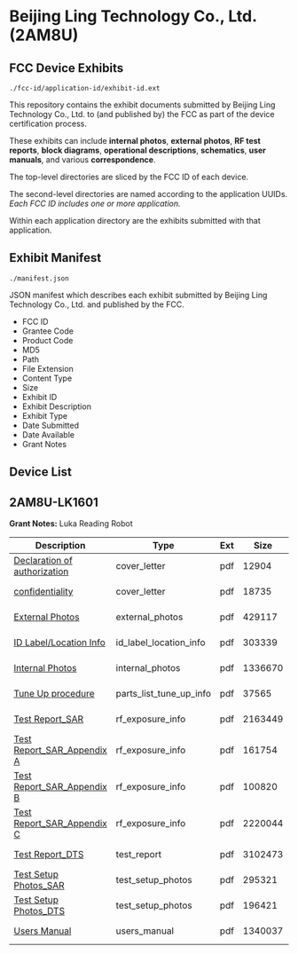 # Beijing Ling Technology Co., Ltd. (2AM8U)
## FCC Device Exhibits

```
./fcc-id/application-id/exhibit-id.ext
```

This repository contains the exhibit documents submitted by Beijing Ling Technology Co., Ltd. to (and published by) the FCC as part of the device certification process.

These exhibits can include **internal photos**, **external photos**, **RF test reports**, **block diagrams**, **operational descriptions**, **schematics**, **user manuals**, and various **correspondence**.

The top-level directories are sliced by the FCC ID of each device.

The second-level directories are named according to the application UUIDs. *Each FCC ID includes one or more application.*

Within each application directory are the exhibits submitted with that application. 

## Exhibit Manifest

```
./manifest.json
```

JSON manifest which describes each exhibit submitted by Beijing Ling Technology Co., Ltd. and published by the FCC.

- FCC ID
- Grantee Code
- Product Code
- MD5
- Path
- File Extension
- Content Type
- Size
- Exhibit ID
- Exhibit Description
- Exhibit Type
- Date Submitted
- Date Available
- Grant Notes

## Device List
## 2AM8U-LK1601
**Grant Notes:** Luka Reading Robot

| Description | Type | Ext | Size | Submitted | Available |
| ----------- | ---- | --- | ---- | --------- | --------- |
| [Declaration of authorization](2AM8U-LK1601/dfbf7169ed28f18f688cf942de944bfc/3781790.pdf) | cover_letter | pdf | 12904 | 2018-03-15 | 2018-03-16 |
| [confidentiality](2AM8U-LK1601/dfbf7169ed28f18f688cf942de944bfc/3781791.pdf) | cover_letter | pdf | 18735 | 2018-03-15 | 2018-03-16 |
| [External Photos](2AM8U-LK1601/dfbf7169ed28f18f688cf942de944bfc/3781803.pdf) | external_photos | pdf | 429117 | 2018-03-15 | 2018-03-16 |
| [ID Label/Location Info](2AM8U-LK1601/dfbf7169ed28f18f688cf942de944bfc/3781805.pdf) | id_label_location_info | pdf | 303339 | 2018-03-15 | 2018-03-16 |
| [Internal Photos](2AM8U-LK1601/dfbf7169ed28f18f688cf942de944bfc/3781804.pdf) | internal_photos | pdf | 1336670 | 2018-03-15 | 2018-03-16 |
| [Tune Up procedure](2AM8U-LK1601/dfbf7169ed28f18f688cf942de944bfc/3781800.pdf) | parts_list_tune_up_info | pdf | 37565 | 2018-03-15 | 2018-03-16 |
| [Test Report_SAR](2AM8U-LK1601/dfbf7169ed28f18f688cf942de944bfc/3781793.pdf) | rf_exposure_info | pdf | 2163449 | 2018-03-15 | 2018-03-16 |
| [Test Report_SAR_Appendix A](2AM8U-LK1601/dfbf7169ed28f18f688cf942de944bfc/3781794.pdf) | rf_exposure_info | pdf | 161754 | 2018-03-15 | 2018-03-16 |
| [Test Report_SAR_Appendix B](2AM8U-LK1601/dfbf7169ed28f18f688cf942de944bfc/3781795.pdf) | rf_exposure_info | pdf | 100820 | 2018-03-15 | 2018-03-16 |
| [Test Report_SAR_Appendix C](2AM8U-LK1601/dfbf7169ed28f18f688cf942de944bfc/3781796.pdf) | rf_exposure_info | pdf | 2220044 | 2018-03-15 | 2018-03-16 |
| [Test Report_DTS](2AM8U-LK1601/dfbf7169ed28f18f688cf942de944bfc/3781792.pdf) | test_report | pdf | 3102473 | 2018-03-15 | 2018-03-16 |
| [Test Setup Photos_SAR](2AM8U-LK1601/dfbf7169ed28f18f688cf942de944bfc/3781801.pdf) | test_setup_photos | pdf | 295321 | 2018-03-15 | 2018-03-16 |
| [Test Setup Photos_DTS](2AM8U-LK1601/dfbf7169ed28f18f688cf942de944bfc/3781802.pdf) | test_setup_photos | pdf | 196421 | 2018-03-15 | 2018-03-16 |
| [Users Manual](2AM8U-LK1601/dfbf7169ed28f18f688cf942de944bfc/3781806.pdf) | users_manual | pdf | 1340037 | 2018-03-15 | 2018-03-16 |
